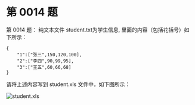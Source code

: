 # 第 0014 题 #

第 0014 题： 纯文本文件 student.txt为学生信息, 里面的内容（包括花括号）如下所示：

    {
        "1":["张三",150,120,100],
        "2":["李四",90,99,95],
        "3":["王五",60,66,68]
    }

请将上述内容写到 student.xls 文件中，如下图所示：

![student.xls](https://camo.githubusercontent.com/18dea9401449e4ca894d40d55134d9c28083280d/687474703a2f2f692e696d6775722e636f6d2f6e50446c706d652e6a7067)
